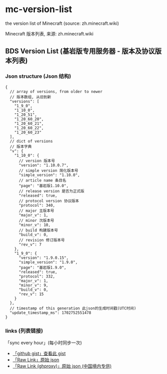 # mc-version-list

the version list of Minecraft (source: zh.minecraft.wiki)

Minecraft 版本列表, 来源: zh.minecraft.wiki

## BDS Version List (基岩版专用服务器 - 版本及协议版本列表)

### Json structure (Json 结构)

```jsonc
{
  // array of versions, from older to newer
  // 版本数组, 从旧到新
  "versions": [
    "1_9_0",
    "1_10_0",
    "1_20_51",
    "1_20_60_20",
    "1_20_60_21",
    "1_20_60_22",
    "1_20_60_23"
  ],
  // dict of versions
  // 版本字典
  "v": {
    "1_10_0": {
      // version 版本号
      "version": "1.10.0.7",
      // simple version 简化版本号
      "simple_version": "1.10.0",
      // article name 条目名
      "page": "基岩版1.10.0",
      // release version 是否为正式版
      "released": true,
      // protocol version 协议版本
      "protocol": 340,
      // major 主版本号
      "major_v": 1,
      // minor 次版本号
      "minor_v": 10,
      // build 构建版本号
      "build_v": 0,
      // revision 修订版本号
      "rev_v": 7
    },
    "1_9_0": {
      "version": "1.9.0.15",
      "simple_version": "1.9.0",
      "page": "基岩版1.9.0",
      "released": true,
      "protocol": 332,
      "major_v": 1,
      "minor_v": 9,
      "build_v": 0,
      "rev_v": 15
    }
  },
  // timestamp of this generation 此json的生成时间戳(UTC时间)
  "update_timestamp_ms": 1702752551478
}
```

### links (列表链接)

「sync every hour」(每小时同步一次)

- [「github gist」查看此 gist](https://gist.github.com/sb-child/b5a133b71e0a66b26360dff030906bc6)
- [「Raw Link」原始 json](https://gist.github.com/sb-child/b5a133b71e0a66b26360dff030906bc6/raw/160bbb130e4a3266ed3881f05627a4f5273cb263/mcvl-bds.json)
- [「Raw Link (ghproxy)」原始 json (中国境内专供)](https://mirror.ghproxy.com/https://gist.githubusercontent.com/sb-child/b5a133b71e0a66b26360dff030906bc6/raw/160bbb130e4a3266ed3881f05627a4f5273cb263/mcvl-bds.json)
